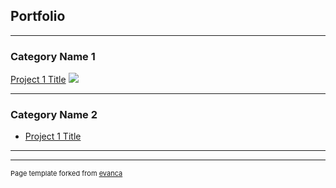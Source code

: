 ## Portfolio

---

### Category Name 1 

[Project 1 Title](/sample_page)
<img src="images/dummy_thumbnail.jpg?raw=true"/>

---


### Category Name 2

- [Project 1 Title](http://example.com/)


---




---
<p style="font-size:11px">Page template forked from <a href="https://github.com/evanca/quick-portfolio">evanca</a></p>
<!-- Remove above link if you don't want to attibute -->
